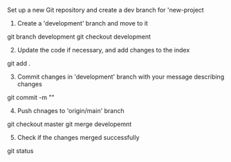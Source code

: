 Set up a new Git repository and create a dev branch for 'new-project

1. Create a 'development' branch and move to it

git branch development
git checkout development

2. Update the code if necessary, and add changes to the index

git add .

3. Commit changes in 'development' branch with your message describing changes

git commit -m "<your message>"

4. Push chnages to 'origin/main' branch

git checkout master
git merge developemnt

5. Check if the changes merged successfully

git status